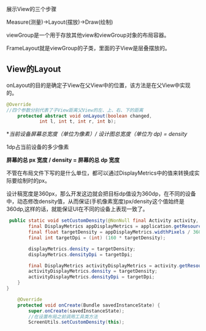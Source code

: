 

展示View的三个步骤

Measure(测量)->Layout(摆放)->Draw(绘制)

viewGroup是一个用于存放其他view和viewGroup对象的布局容器。

FrameLayout就是viewGroup的子类，里面的子View是层叠摆放的。









## View的Layout

onLayout的目的是确定子View在父View中的位置，该方法是在父View中实现的。

```java
@Override
//四个参数分别代表了子View距离父View的左、上、右、下的距离
    protected abstract void onLayout(boolean changed,
            int l, int t, int r, int b);
```





**当前设备屏幕总宽度（单位为像素）/ 设计图总宽度（单位为 dp) = density*

1dp占当前设备的多少像素



**屏幕的总 px 宽度 / density = 屏幕的总 dp 宽度**



不管在布局文件下写的是什么单位，都可以通过DisplayMetrics中的值来转换成实际要绘制时的px。



设计稿宽度是360px，那么开发这边就会把目标dp值设为360dp，在不同的设备中，动态修改density值，从而保证(手机像素宽度)px/density这个值始终是360dp,这样的话，就能保证UI在不同的设备上表现一致了。



```java
 public static void setCustomDensity(@NonNull final Activity activity, Application application) {
        final DisplayMetrics appDisplayMetrics = application.getResources().getDisplayMetrics();
        final float targetDensity = appDisplayMetrics.widthPixels / 360; //360为UI设计图的真实尺寸
        final int targetDpi = (int) (160 * targetDensity);

        displayMetrics.density = targetDensity;
        displayMetrics.densityDpi = targetDpi;

        final DisplayMetrics activityDisplayMetrics = activity.getResources().getDisplayMetrics();
        activityDisplayMetrics.density = targetDensity;
        activityDisplayMetrics.densityDpi = targetDpi;
    }
}
```

```java
    @Override
    protected void onCreate(Bundle savedInstanceState) {
        super.onCreate(savedInstanceState);
        //在设置布局之前调用工具类方法
        ScreenUtils.setCustomDensity(this);
```

